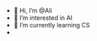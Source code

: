 - 👋 Hi, I’m @Ali
- 👀 I’m interested in AI
- 🌱 I’m currently learning CS
- 
<!---
MohammedAli2004/MohammedAli2004 is a ✨ special ✨ repository because its `README.md` (this file) appears on your GitHub profile.
You can click the Preview link to take a look at your changes.
--->
